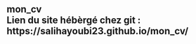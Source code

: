  <h2> mon_cv <br/>
Lien du site hébèrgé chez git :  <br/>
https://salihayoubi23.github.io/mon_cv/ </h2>
